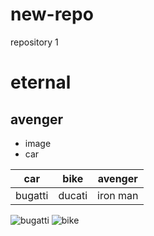 # new-repo
repository 1
# eternal
## avenger
- image
 - car

car|bike|avenger
----|----|----
bugatti|ducati|iron man

![bugatti](https://media.istockphoto.com/photos/bugatti-chiron-picture-id517382824?k=20&m=517382824&s=612x612&w=0&h=zLyw-86-vKgdQzf7fJT-9IGhcJcpFQXxUDLgeJePQmk=)
![bike](https://imgd.aeplcdn.com/1200x900/bw/models/ducati-panigale-v2-standard20200826132036.jpg)
